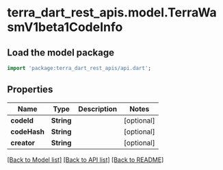 # terra_dart_rest_apis.model.TerraWasmV1beta1CodeInfo

## Load the model package
```dart
import 'package:terra_dart_rest_apis/api.dart';
```

## Properties
Name | Type | Description | Notes
------------ | ------------- | ------------- | -------------
**codeId** | **String** |  | [optional] 
**codeHash** | **String** |  | [optional] 
**creator** | **String** |  | [optional] 

[[Back to Model list]](../README.md#documentation-for-models) [[Back to API list]](../README.md#documentation-for-api-endpoints) [[Back to README]](../README.md)


